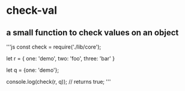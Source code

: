 # check-val

## a small function to check values on an object

'''js
  const check = require('./lib/core');

  let r = {
    one: 'demo',
    two: 'foo',
    three: 'bar' 
  }

  let q = {one: 'demo'};

  console.log(check(r, q));
  // returns true;
'''
